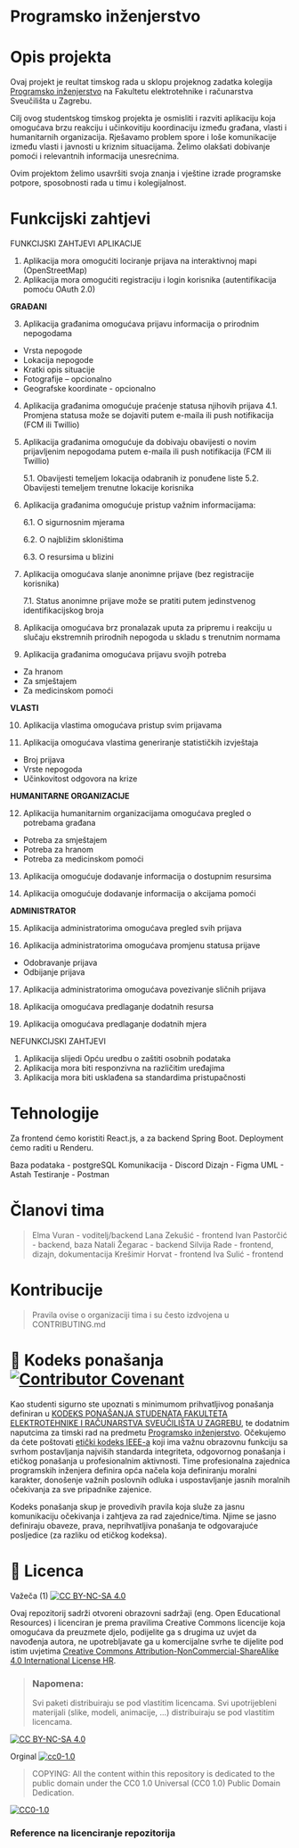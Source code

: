 # Programsko inženjerstvo


# Opis projekta
Ovaj projekt je reultat timskog rada u sklopu projeknog zadatka kolegija [Programsko inženjerstvo](https://www.fer.unizg.hr/predmet/proinz) na Fakultetu elektrotehnike i računarstva Sveučilišta u Zagrebu. 

Cilj ovog studentskog timskog projekta je osmisliti i razviti aplikaciju koja omogućava brzu reakciju i učinkovitiju koordinaciju između građana, vlasti i humanitarnih organizacija. Rješavamo problem spore i loše komunikacije između vlasti i javnosti u kriznim situacijama. Želimo olakšati dobivanje pomoći i relevantnih informacija unesrećnima. 

Ovim projektom želimo usavršiti svoja znanja i vještine izrade programske potpore, sposobnosti rada u timu i kolegijalnost. 


# Funkcijski zahtjevi
FUNKCIJSKI ZAHTJEVI APLIKACIJE
1.	Aplikacija mora omogućiti lociranje prijava na interaktivnoj mapi (OpenStreetMap)
2.	Aplikacija mora omogućiti registraciju i login korisnika (autentifikacija pomoću OAuth 2.0)

**GRAĐANI**

3.	Aplikacija građanima omogućava prijavu informacija o prirodnim nepogodama
   - 	Vrsta nepogode
   - 	Lokacija nepogode
   - 	Kratki opis situacije
   - 	Fotografije – opcionalno
   - 	Geografske koordinate -  opcionalno

4.	Aplikacija građanima omogućuje praćenje statusa njihovih prijava
    4.1.	 Promjena statusa može se dojaviti putem e-maila ili push notifikacija (FCM ili Twillio)

5.	Aplikacija građanima omogućuje da dobivaju obavijesti o novim prijavljenim nepogodama putem e-maila ili push notifikacija (FCM ili Twillio)

    5.1.	 Obavijesti temeljem lokacija odabranih iz ponuđene liste
    5.2.	 Obavijesti temeljem trenutne lokacije korisnika

6.	Aplikacija građanima omogućuje pristup važnim informacijama:

    6.1.	 O sigurnosnim mjerama

  	 6.2. O najbližim skloništima

  	 6.3.	 O resursima u blizini

7.	Aplikacija omogućava slanje anonimne prijave (bez registracije korisnika)

    7.1.	 Status anonimne prijave može se pratiti putem jedinstvenog identifikacijskog broja

8.	Aplikacija omogućava brz pronalazak uputa za pripremu i reakciju u slučaju ekstremnih prirodnih nepogoda u skladu s trenutnim normama

9.	Aplikacija građanima omogućava prijavu svojih potreba
   - 	Za hranom
   - 	Za smještajem
   - 	Za medicinskom pomoći

**VLASTI**

10.	Aplikacija vlastima omogućava pristup svim prijavama

11.	Aplikacija omogućava vlastima generiranje statističkih izvještaja
   - 	Broj prijava
   - 	Vrste nepogoda
   - 	Učinkovitost odgovora na krize
    
**HUMANITARNE ORGANIZACIJE**

12.	Aplikacija humanitarnim organizacijama omogućava pregled o potrebama građana
   - 	Potreba za smještajem
   - 	Potreba za hranom
   - 	Potreba za medicinskom pomoći

13.	Aplikacija omogućuje dodavanje informacija o dostupnim resursima

14.	Aplikacija omogućuje dodavanje informacija o akcijama pomoći

**ADMINISTRATOR**

15.	Aplikacija administratorima omogućava pregled svih prijava

16.	Aplikacija administratorima omogućava promjenu statusa prijave
   - 	Odobravanje prijava
   - 	Odbijanje prijava

17.	Aplikacija administratorima omogućava povezivanje sličnih prijava

18.	Aplikacija omogućava predlaganje dodatnih resursa

19.	Aplikacija omogućava predlaganje dodatnih mjera

NEFUNKCIJSKI ZAHTJEVI
1.	Aplikacija slijedi Opću uredbu o zaštiti osobnih podataka
2.	Aplikacija mora biti responzivna na različitim uređajima
3.	Aplikacija mora biti usklađena sa standardima pristupačnosti



# Tehnologije

Za frontend ćemo koristiti React.js, a za backend Spring Boot. Deployment ćemo raditi u Renderu. 

Baza podataka - postgreSQL
Komunikacija - Discord
Dizajn - Figma
UML - Astah
Testiranje - Postman

# Članovi tima 
> Elma Vuran - voditelj/backend
> Lana Zekušić - frontend
> Ivan Pastorčić - backend, baza
> Natali Žegarac - backend
> Silvija Rade - frontend, dizajn, dokumentacija
> Krešimir Horvat - frontend
> Iva Sulić - frontend
> 

# Kontribucije
>Pravila ovise o organizaciji tima i su često izdvojena u CONTRIBUTING.md



# 📝 Kodeks ponašanja [![Contributor Covenant](https://img.shields.io/badge/Contributor%20Covenant-2.1-4baaaa.svg)](CODE_OF_CONDUCT.md)
Kao studenti sigurno ste upoznati s minimumom prihvatljivog ponašanja definiran u [KODEKS PONAŠANJA STUDENATA FAKULTETA ELEKTROTEHNIKE I RAČUNARSTVA SVEUČILIŠTA U ZAGREBU](https://www.fer.hr/_download/repository/Kodeks_ponasanja_studenata_FER-a_procisceni_tekst_2016%5B1%5D.pdf), te dodatnim naputcima za timski rad na predmetu [Programsko inženjerstvo](https://wwww.fer.hr).
Očekujemo da ćete poštovati [etički kodeks IEEE-a](https://www.ieee.org/about/corporate/governance/p7-8.html) koji ima važnu obrazovnu funkciju sa svrhom postavljanja najviših standarda integriteta, odgovornog ponašanja i etičkog ponašanja u profesionalnim aktivnosti. Time profesionalna zajednica programskih inženjera definira opća načela koja definiranju  moralni karakter, donošenje važnih poslovnih odluka i uspostavljanje jasnih moralnih očekivanja za sve pripadnike zajenice.

Kodeks ponašanja skup je provedivih pravila koja služe za jasnu komunikaciju očekivanja i zahtjeva za rad zajednice/tima. Njime se jasno definiraju obaveze, prava, neprihvatljiva ponašanja te  odgovarajuće posljedice (za razliku od etičkog kodeksa).

# 📝 Licenca
Važeča (1)
[![CC BY-NC-SA 4.0][cc-by-nc-sa-shield]][cc-by-nc-sa]

Ovaj repozitorij sadrži otvoreni obrazovni sadržaji (eng. Open Educational Resources)  i licenciran je prema pravilima Creative Commons licencije koja omogućava da preuzmete djelo, podijelite ga s drugima uz 
uvjet da navođenja autora, ne upotrebljavate ga u komercijalne svrhe te dijelite pod istim uvjetima [Creative Commons Attribution-NonCommercial-ShareAlike 4.0 International License HR][cc-by-nc-sa].
>
> ### Napomena:
>
> Svi paketi distribuiraju se pod vlastitim licencama.
> Svi upotrijebleni materijali  (slike, modeli, animacije, ...) distribuiraju se pod vlastitim licencama.

[![CC BY-NC-SA 4.0][cc-by-nc-sa-image]][cc-by-nc-sa]

[cc-by-nc-sa]: https://creativecommons.org/licenses/by-nc/4.0/deed.hr 
[cc-by-nc-sa-image]: https://licensebuttons.net/l/by-nc-sa/4.0/88x31.png
[cc-by-nc-sa-shield]: https://img.shields.io/badge/License-CC%20BY--NC--SA%204.0-lightgrey.svg

Orginal [![cc0-1.0][cc0-1.0-shield]][cc0-1.0]
>
>COPYING: All the content within this repository is dedicated to the public domain under the CC0 1.0 Universal (CC0 1.0) Public Domain Dedication.
>
[![CC0-1.0][cc0-1.0-image]][cc0-1.0]

[cc0-1.0]: https://creativecommons.org/licenses/by/1.0/deed.en
[cc0-1.0-image]: https://licensebuttons.net/l/by/1.0/88x31.png
[cc0-1.0-shield]: https://img.shields.io/badge/License-CC0--1.0-lightgrey.svg

### Reference na licenciranje repozitorija


